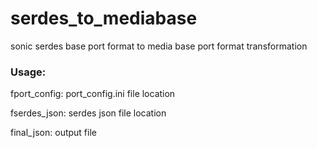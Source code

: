 # serdes_to_mediabase

sonic serdes base port format to media base port format transformation

### Usage:

  fport_config: port_config.ini file location
  
  fserdes_json: serdes json file location
  
  final_json: output file
